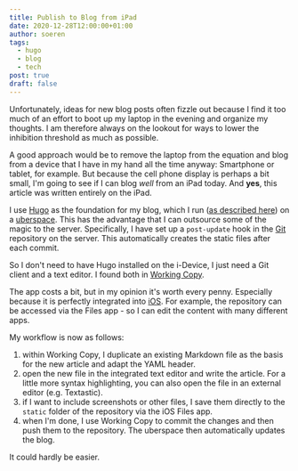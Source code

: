 ```yaml
---
title: Publish to Blog from iPad
date: 2020-12-28T12:00:00+01:00
author: soeren
tags:
  - hugo
  - blog
  - tech
post: true
draft: false
---
```


Unfortunately, ideas for new blog posts often fizzle out because I find it too much of an effort to boot up my laptop in the evening and organize my thoughts. I am therefore always on the lookout for ways to lower the inhibition threshold as much as possible.

A good approach would be to remove the laptop from the equation and blog from a device that I have in my hand all the time anyway: Smartphone or tablet, for example. But because the cell phone display is perhaps a bit small, I'm going to see if I can blog *well* from an iPad today. And **yes**, this article was written entirely on the iPad. 

I use [Hugo](/tags/hugo) as the foundation for my blog, which I run ([as described here](/2019/hugo-mit-git-auf-uberspace-benutzen)) on a [uberspace](/tags/uberspace). This has the advantage that I can outsource some of the magic to the server. Specifically, I have set up a `post-update` hook in the [Git](/tags/git) repository on the server. This automatically creates the static files after each commit. 

So I don't need to have Hugo installed on the i-Device, I just need a Git client and a text editor. I found both in [Working Copy](https://workingcopyapp.com/). 

The app costs a bit, but in my opinion it's worth every penny. Especially because it is perfectly integrated into [iOS](/tags/ios). For example, the repository can be accessed via the Files app - so I can edit the content with many different apps.

My workflow is now as follows:

1. within Working Copy, I duplicate an existing Markdown file as the basis for the new article and adapt the YAML header.
1. open the new file in the integrated text editor and write the article. For a little more syntax highlighting, you can also open the file in an external editor (e.g. Textastic).
1. if I want to include screenshots or other files, I save them directly to the `static` folder of the repository via the iOS Files app. 
1. when I'm done, I use Working Copy to commit the changes and then push them to the repository. The uberspace then automatically updates the blog. 

It could hardly be easier.